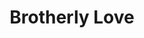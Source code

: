 ---
pid: llp121
title: Brotherly Love
location_transcription: Philadelphia Art
coordinates: "[-75.180545757746, 39.965214307386]"
zipcode: '19123'
gen_neighborhood: North Philadelphia
neighborhood: Northern Liberties,Loft District
outside_phl: 
age: '11'
age_range: 6-13
instagram: 
image_file_name: llp_121.jpg
proposal_transcription: I think there should be a statue of two people handshaking.
  This would represent brotherly love, which is the symbol of Philadelphia.
topic: Brotherly Love
topic_summary: 0, 0
type: Sculpture Statue
keywords_other: handshaking, shaking hands
credit: 
image_labels: 
twitter: 
facebook: 
permalink: "/monuments/llp121/"
layout: item-page
---